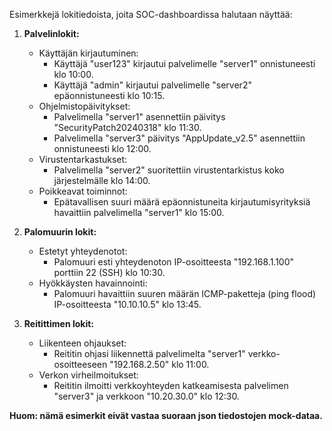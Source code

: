 Esimerkkejä lokitiedoista, joita SOC-dashboardissa halutaan näyttää:

1. **Palvelinlokit:**
   - Käyttäjän kirjautuminen:
     - Käyttäjä "user123" kirjautui palvelimelle "server1" onnistuneesti klo 10:00.
     - Käyttäjä "admin" kirjautui palvelimelle "server2" epäonnistuneesti klo 10:15.
   - Ohjelmistopäivitykset:
     - Palvelimella "server1" asennettiin päivitys "SecurityPatch20240318" klo 11:30.
     - Palvelimella "server3" päivitys "AppUpdate_v2.5" asennettiin onnistuneesti klo 12:00.
   - Virustentarkastukset:
     - Palvelimella "server2" suoritettiin virustentarkistus koko järjestelmälle klo 14:00.
   - Poikkeavat toiminnot:
     - Epätavallisen suuri määrä epäonnistuneita kirjautumisyrityksiä havaittiin palvelimella "server1" klo 15:00.

2. **Palomuurin lokit:**
   - Estetyt yhteydenotot:
     - Palomuuri esti yhteydenoton IP-osoitteesta "192.168.1.100" porttiin 22 (SSH) klo 10:30.
   - Hyökkäysten havainnointi:
     - Palomuuri havaittiin suuren määrän ICMP-paketteja (ping flood) IP-osoitteesta "10.10.10.5" klo 13:45.

3. **Reitittimen lokit:**
   - Liikenteen ohjaukset:
     - Reititin ohjasi liikennettä palvelimelta "server1" verkko-osoitteeseen "192.168.2.50" klo 11:00.
   - Verkon virheilmoitukset:
     - Reititin ilmoitti verkkoyhteyden katkeamisesta palvelimen "server3" ja verkkoon "10.20.30.0" klo 12:30.


**Huom: nämä esimerkit eivät vastaa suoraan json tiedostojen mock-dataa.**
